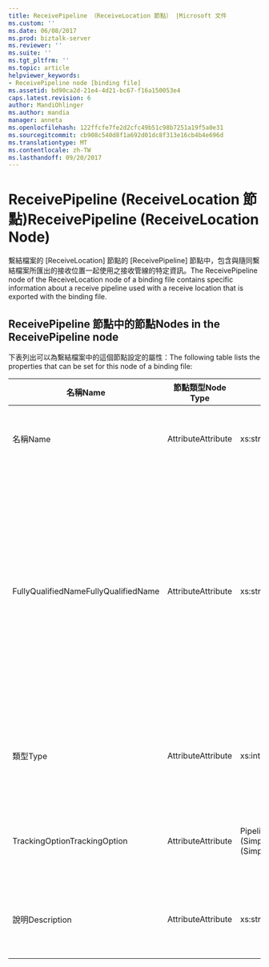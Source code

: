 ```yaml
---
title: ReceivePipeline （ReceiveLocation 節點） |Microsoft 文件
ms.custom: ''
ms.date: 06/08/2017
ms.prod: biztalk-server
ms.reviewer: ''
ms.suite: ''
ms.tgt_pltfrm: ''
ms.topic: article
helpviewer_keywords:
- ReceivePipeline node [binding file]
ms.assetid: bd90ca2d-21e4-4d21-bc67-f16a150053e4
caps.latest.revision: 6
author: MandiOhlinger
ms.author: mandia
manager: anneta
ms.openlocfilehash: 122ffcfe7fe2d2cfc49b51c98b7251a19f5a0e31
ms.sourcegitcommit: cb908c540d8f1a692d01dc8f313e16cb4b4e696d
ms.translationtype: MT
ms.contentlocale: zh-TW
ms.lasthandoff: 09/20/2017
---
```

# <a name="receivepipeline-receivelocation-node"></a><span data-ttu-id="5ac2f-102">ReceivePipeline (ReceiveLocation 節點)</span><span class="sxs-lookup"><span data-stu-id="5ac2f-102">ReceivePipeline (ReceiveLocation Node)</span></span>
<span data-ttu-id="5ac2f-103">繫結檔案的 [ReceiveLocation] 節點的 [ReceivePipeline] 節點中，包含與隨同繫結檔案所匯出的接收位置一起使用之接收管線的特定資訊。</span><span class="sxs-lookup"><span data-stu-id="5ac2f-103">The ReceivePipeline node of the ReceiveLocation node of a binding file contains specific information about a receive pipeline used with a receive location that is exported with the binding file.</span></span>  
  
## <a name="nodes-in-the-receivepipeline-node"></a><span data-ttu-id="5ac2f-104">ReceivePipeline 節點中的節點</span><span class="sxs-lookup"><span data-stu-id="5ac2f-104">Nodes in the ReceivePipeline node</span></span>  
 <span data-ttu-id="5ac2f-105">下表列出可以為繫結檔案中的這個節點設定的屬性：</span><span class="sxs-lookup"><span data-stu-id="5ac2f-105">The following table lists the properties that can be set for this node of a binding file:</span></span>  
  
|<span data-ttu-id="5ac2f-106">**名稱**</span><span class="sxs-lookup"><span data-stu-id="5ac2f-106">**Name**</span></span>|<span data-ttu-id="5ac2f-107">**節點類型**</span><span class="sxs-lookup"><span data-stu-id="5ac2f-107">**Node Type**</span></span>|<span data-ttu-id="5ac2f-108">**資料類型**</span><span class="sxs-lookup"><span data-stu-id="5ac2f-108">**Data Type**</span></span>|<span data-ttu-id="5ac2f-109">**說明**</span><span class="sxs-lookup"><span data-stu-id="5ac2f-109">**Description**</span></span>|<span data-ttu-id="5ac2f-110">**限制**</span><span class="sxs-lookup"><span data-stu-id="5ac2f-110">**Restrictions**</span></span>|<span data-ttu-id="5ac2f-111">**註解**</span><span class="sxs-lookup"><span data-stu-id="5ac2f-111">**Comments**</span></span>|  
|--------------|-------------------|-------------------|---------------------|----------------------|------------------|  
|<span data-ttu-id="5ac2f-112">名稱</span><span class="sxs-lookup"><span data-stu-id="5ac2f-112">Name</span></span>|<span data-ttu-id="5ac2f-113">Attribute</span><span class="sxs-lookup"><span data-stu-id="5ac2f-113">Attribute</span></span>|<span data-ttu-id="5ac2f-114">xs:string</span><span class="sxs-lookup"><span data-stu-id="5ac2f-114">xs:string</span></span>|<span data-ttu-id="5ac2f-115">指定接收管線的名稱。</span><span class="sxs-lookup"><span data-stu-id="5ac2f-115">Specifies the name of the receive pipeline.</span></span>|<span data-ttu-id="5ac2f-116">不需要</span><span class="sxs-lookup"><span data-stu-id="5ac2f-116">Not required</span></span>|<span data-ttu-id="5ac2f-117">預設值：空白</span><span class="sxs-lookup"><span data-stu-id="5ac2f-117">Default value: empty</span></span>|  
|<span data-ttu-id="5ac2f-118">FullyQualifiedName</span><span class="sxs-lookup"><span data-stu-id="5ac2f-118">FullyQualifiedName</span></span>|<span data-ttu-id="5ac2f-119">Attribute</span><span class="sxs-lookup"><span data-stu-id="5ac2f-119">Attribute</span></span>|<span data-ttu-id="5ac2f-120">xs:string</span><span class="sxs-lookup"><span data-stu-id="5ac2f-120">xs:string</span></span>|<span data-ttu-id="5ac2f-121">指定管線的完整名稱，此名稱包括管線被部署為其一部分之組件的名稱。</span><span class="sxs-lookup"><span data-stu-id="5ac2f-121">Specifies the fully qualified name of the pipeline, which includes the name of the assembly that the pipeline was deployed as a part of</span></span>|<span data-ttu-id="5ac2f-122">不需要</span><span class="sxs-lookup"><span data-stu-id="5ac2f-122">Not required</span></span>|<span data-ttu-id="5ac2f-123">預設值：空白</span><span class="sxs-lookup"><span data-stu-id="5ac2f-123">Default value: empty</span></span>|  
|<span data-ttu-id="5ac2f-124">類型</span><span class="sxs-lookup"><span data-stu-id="5ac2f-124">Type</span></span>|<span data-ttu-id="5ac2f-125">Attribute</span><span class="sxs-lookup"><span data-stu-id="5ac2f-125">Attribute</span></span>|<span data-ttu-id="5ac2f-126">xs:int</span><span class="sxs-lookup"><span data-stu-id="5ac2f-126">xs:int</span></span>|<span data-ttu-id="5ac2f-127">指定管線的類型。</span><span class="sxs-lookup"><span data-stu-id="5ac2f-127">Specifies the type of pipeline.</span></span>|<span data-ttu-id="5ac2f-128">Required</span><span class="sxs-lookup"><span data-stu-id="5ac2f-128">Required</span></span>|<span data-ttu-id="5ac2f-129">預設值：無</span><span class="sxs-lookup"><span data-stu-id="5ac2f-129">Default value: none</span></span><br /><br /> <span data-ttu-id="5ac2f-130">可能的值記載於</span><span class="sxs-lookup"><span data-stu-id="5ac2f-130">Possible values are documented in the</span></span><br /><br /> <span data-ttu-id="5ac2f-131">[Microsoft.BizTalk.ExplorerOM.PipelineType](http://msdn.microsoft.com/library/microsoft.biztalk.explorerom.pipelinetype.aspx)列舉型別。</span><span class="sxs-lookup"><span data-stu-id="5ac2f-131">[Microsoft.BizTalk.ExplorerOM.PipelineType](http://msdn.microsoft.com/library/microsoft.biztalk.explorerom.pipelinetype.aspx) enumeration.</span></span>|  
|<span data-ttu-id="5ac2f-132">TrackingOption</span><span class="sxs-lookup"><span data-stu-id="5ac2f-132">TrackingOption</span></span>|<span data-ttu-id="5ac2f-133">Attribute</span><span class="sxs-lookup"><span data-stu-id="5ac2f-133">Attribute</span></span>|<span data-ttu-id="5ac2f-134">PipelineTrackingTypes (SimpleType)</span><span class="sxs-lookup"><span data-stu-id="5ac2f-134">PipelineTrackingTypes (SimpleType)</span></span>|<span data-ttu-id="5ac2f-135">指定管線的追蹤選項。</span><span class="sxs-lookup"><span data-stu-id="5ac2f-135">Specifies the tracking options for the pipeline.</span></span>|<span data-ttu-id="5ac2f-136">Required</span><span class="sxs-lookup"><span data-stu-id="5ac2f-136">Required</span></span>|<span data-ttu-id="5ac2f-137">預設值：無</span><span class="sxs-lookup"><span data-stu-id="5ac2f-137">Default value: none</span></span><br /><br /> <span data-ttu-id="5ac2f-138">可能的值記載於 [Microsoft.BizTalk.ExplorerOM.PipelineTrackingTypes](http://msdn.microsoft.com/library/microsoft.biztalk.explorerom.pipelinetrackingtypes.aspx) 列舉中。</span><span class="sxs-lookup"><span data-stu-id="5ac2f-138">Possible values are documented in the [Microsoft.BizTalk.ExplorerOM.PipelineTrackingTypes](http://msdn.microsoft.com/library/microsoft.biztalk.explorerom.pipelinetrackingtypes.aspx) enumeration.</span></span>|  
|<span data-ttu-id="5ac2f-139">說明</span><span class="sxs-lookup"><span data-stu-id="5ac2f-139">Description</span></span>|<span data-ttu-id="5ac2f-140">Attribute</span><span class="sxs-lookup"><span data-stu-id="5ac2f-140">Attribute</span></span>|<span data-ttu-id="5ac2f-141">xs:string</span><span class="sxs-lookup"><span data-stu-id="5ac2f-141">xs:string</span></span>|<span data-ttu-id="5ac2f-142">指定接收管線的描述。</span><span class="sxs-lookup"><span data-stu-id="5ac2f-142">Specifies a description for the receive pipeline.</span></span>|<span data-ttu-id="5ac2f-143">非必要</span><span class="sxs-lookup"><span data-stu-id="5ac2f-143">Not Required</span></span>|<span data-ttu-id="5ac2f-144">預設值：空白</span><span class="sxs-lookup"><span data-stu-id="5ac2f-144">Default value: empty</span></span>|